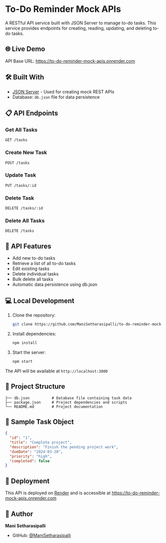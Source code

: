 # To-Do Reminder Mock APIs

A RESTful API service built with JSON Server to manage to-do tasks. This service provides endpoints for creating, reading, updating, and deleting to-do tasks.

## 🌐 Live Demo

API Base URL: https://to-do-reminder-mock-apis.onrender.com

## 🛠️ Built With

- [JSON Server](https://github.com/typicode/json-server) - Used for creating mock REST APIs
- Database: `db.json` file for data persistence

## 📋 API Endpoints

### Get All Tasks
```http
GET /tasks
```

### Create New Task
```http
POST /tasks
```

### Update Task
```http
PUT /tasks/:id
```

### Delete Task
```http
DELETE /tasks/:id
```

### Delete All Tasks
```http
DELETE /tasks
```

## 🚀 API Features

- Add new to-do tasks
- Retrieve a list of all to-do tasks
- Edit existing tasks
- Delete individual tasks
- Bulk delete all tasks
- Automatic data persistence using db.json

## 💻 Local Development

1. Clone the repository:
   ```bash
   git clone https://github.com/ManiSetharasipalli/to-do-reminder-mock-apis.git
   ```

2. Install dependencies:
   ```bash
   npm install
   ```

3. Start the server:
   ```bash
   npm start
   ```

The API will be available at `http://localhost:3000`

## 📁 Project Structure

```
├── db.json          # Database file containing task data
├── package.json     # Project dependencies and scripts
└── README.md        # Project documentation
```

## 📝 Sample Task Object

```json
{
  "id": "1",
  "title": "Complete project",
  "description": "Finish the pending project work",
  "dueDate": "2024-03-20",
  "priority": "high",
  "completed": false
}
```

## 🚀 Deployment

This API is deployed on [Render](https://render.com) and is accessible at https://to-do-reminder-mock-apis.onrender.com

## 👤 Author

**Mani Setharasipalli**

* GitHub: [@ManiSetharasipalli](https://github.com/ManiSetharasipalli)
